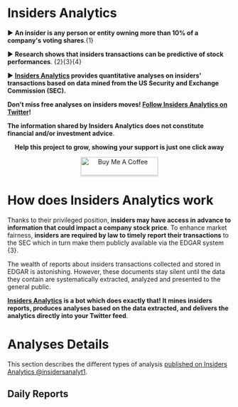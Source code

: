# **Insiders Analytics**

 ► **An insider is any person or entity owning more than 10% of a company's voting shares**.{1}

 ► **Research shows that insiders transactions can be predictive of stock performances**. {2}{3}{4}

 ► **[Insiders Analytics](https://twitter.com/insidersanalyt1) provides quantitative analyses on insiders' transactions based on data mined from the US Security and Exchange Commission (SEC).**

**Don't miss free analyses on insiders moves! [Follow Insiders Analytics on Twitter](https://twitter.com/insidersanalyt1)!**

**The information shared by Insiders Analytics does not constitute financial and/or investment advice**.

<div align="center"> <p> <strong> Help this project to grow, showing your support is just one click away </strong> </p> </div>

<div style="text-align: center">
  <a href="https://www.buymeacoffee.com/elioami" target="_blank"><img src="https://www.buymeacoffee.com/assets/img/custom_images/orange_img.png" alt="Buy Me A Coffee" style="height: 41px !important;width: 174px !important;box-shadow: 0px 3px 2px 0px rgba(190, 190, 190, 0.5) !important;-webkit-box-shadow: 0px 3px 2px 0px rgba(190, 190, 190, 0.5) !important;" ></a>
</div>

# **How does Insiders Analytics work**

Thanks to their privileged position, **insiders may have access in advance to information that could impact a company stock price**. To enhance market fairness, **insiders are required by law to timely report their transactions** to the SEC which in turn make them publicly available via the EDGAR system {3}.

The wealth of reports about insiders transactions collected and stored in EDGAR is astonishing. However, these documents stay silent until the data they contain are systematically extracted, analyzed and presented to the general public.

**[Insiders Analytics](https://twitter.com/insidersanalyt1) is a bot which does exactly that! It mines insiders reports, produces analyses based on the data extracted, and delivers the analytics directly into your Twitter feed**. 

# **Analyses Details**

This section describes the different types of analysis [published on Insiders Analytics @insidersanalyt1](https://twitter.com/insidersanalyt1). 

## Daily Reports





